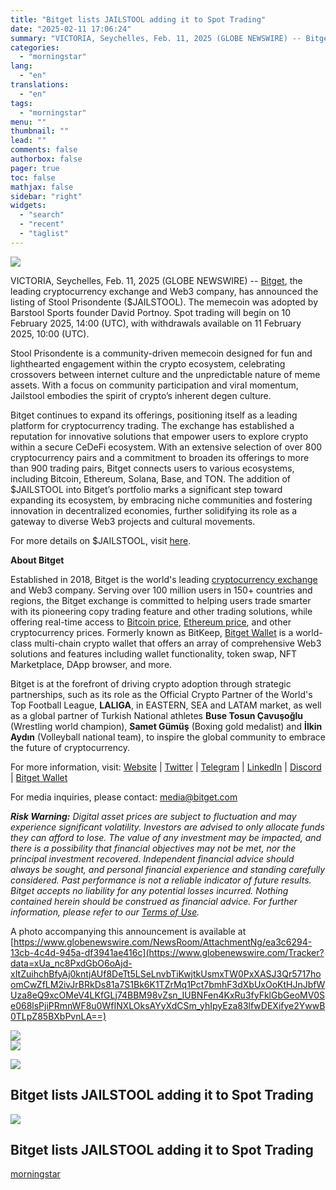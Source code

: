 ```yaml
---
title: "Bitget lists JAILSTOOL adding it to Spot Trading"
date: "2025-02-11 17:06:24"
summary: "VICTORIA, Seychelles, Feb. 11, 2025 (GLOBE NEWSWIRE) -- Bitget, the leading cryptocurrency exchange and Web3 company, has announced the listing of Stool Prisondente ($JAILSTOOL). The memecoin was adopted by Barstool Sports founder David Portnoy. Spot trading will begin on 10 February 2025, 14:00 (UTC), with withdrawals available on 11 February..."
categories:
  - "morningstar"
lang:
  - "en"
translations:
  - "en"
tags:
  - "morningstar"
menu: ""
thumbnail: ""
lead: ""
comments: false
authorbox: false
pager: true
toc: false
mathjax: false
sidebar: "right"
widgets:
  - "search"
  - "recent"
  - "taglist"
---
```


![](https://ml-eu.globenewswire.com/Resource/Download/ea3c6294-13cb-4c4d-945a-df3941ae416c/picture1.jpg)  


VICTORIA, Seychelles, Feb. 11, 2025 (GLOBE NEWSWIRE) -- [Bitget](https://www.globenewswire.com/Tracker?data=ve-z39z_SeJtKlgiBISbMi-4t7dlzyherKSYZejik4I-0AFv4Fqf5O1ymdB4aamb86d22ufe2ma6Sgw0ve5QNQ==), the leading cryptocurrency exchange and Web3 company, has announced the listing of Stool Prisondente ($JAILSTOOL). The memecoin was adopted by Barstool Sports founder David Portnoy. Spot trading will begin on 10 February 2025, 14:00 (UTC), with withdrawals available on 11 February 2025, 10:00 (UTC).

Stool Prisondente is a community-driven memecoin designed for fun and lighthearted engagement within the crypto ecosystem, celebrating crossovers between internet culture and the unpredictable nature of meme assets. With a focus on community participation and viral momentum, Jailstool embodies the spirit of crypto’s inherent degen culture.

Bitget continues to expand its offerings, positioning itself as a leading platform for cryptocurrency trading. The exchange has established a reputation for innovative solutions that empower users to explore crypto within a secure CeDeFi ecosystem. With an extensive selection of over 800 cryptocurrency pairs and a commitment to broaden its offerings to more than 900 trading pairs, Bitget connects users to various ecosystems, including Bitcoin, Ethereum, Solana, Base, and TON. The addition of $JAILSTOOL into Bitget’s portfolio marks a significant step toward expanding its ecosystem, by embracing niche communities and fostering innovation in decentralized economies, further solidifying its role as a gateway to diverse Web3 projects and cultural movements.

For more details on $JAILSTOOL, visit [here](https://www.globenewswire.com/Tracker?data=LHgkwqrQLZu8V7VV6xXLwttAKHLwY-jW3WBw-jbS17yowzUC1ZxU9fzrrWD91DnO0iRevxLMXRYwb50wU5w9Azes94Nj4OKJY_ViX83p4ndRjc_MiH8VZwuargPgbo5K).

**About Bitget**

Established in 2018, Bitget is the world's leading [cryptocurrency exchange](https://www.globenewswire.com/Tracker?data=qRFAAFooRVn9JuYu9OcDGI3jJ543Xq6xPt6Uzk-AvQXztXCzvUNeq7U0I-KdPHiDbFCDijZuxwJvdE_P8pcnMTHQlBemmxUXyK-a5xKS0Gg=) and Web3 company. Serving over 100 million users in 150+ countries and regions, the Bitget exchange is committed to helping users trade smarter with its pioneering copy trading feature and other trading solutions, while offering real-time access to [Bitcoin price](https://www.globenewswire.com/Tracker?data=ve-z39z_SeJtKlgiBISbMqZcS66VdAF7HjXNak21375yPjqu5bqqnJ-YOnzE8TzFFKx4CNtsgzr3eqV8Ok9Vq3edFAxRLZun7NTUyCHQmJs=), [Ethereum price](https://www.globenewswire.com/Tracker?data=ogGExwawXa7UiL3U-gkBk7dBBf6RyOIVKXvwaavcfbmBpbuXUwEfjFiyLUMFCRLPqCuHixi5WsAmBwaSV1dgt6xIBZBwqfpu2vUIZZayI90=), and other cryptocurrency prices. Formerly known as BitKeep, [Bitget Wallet](https://www.globenewswire.com/Tracker?data=ve-z39z_SeJtKlgiBISbMnZuxhkw6gNx-lZRrmde7BoE-WIlZlZWocbg0lATrFCfUS6VYDRpBKZV02ZoTVcLjyLEX7lb9eR9mCSB6RGSGpQ=) is a world-class multi-chain crypto wallet that offers an array of comprehensive Web3 solutions and features including wallet functionality, token swap, NFT Marketplace, DApp browser, and more.

Bitget is at the forefront of driving crypto adoption through strategic partnerships, such as its role as the Official Crypto Partner of the World's Top Football League, **LALIGA**, in EASTERN, SEA and LATAM market, as well as a global partner of Turkish National athletes **Buse Tosun Çavuşoğlu** (Wrestling world champion), **Samet Gümüş** (Boxing gold medalist) and **İlkin Aydın** (Volleyball national team), to inspire the global community to embrace the future of cryptocurrency.

For more information, visit: [Website](https://www.globenewswire.com/Tracker?data=go9jOsDPkcEe96u1EHlmLkfnnMHK4QViPqA5QTCbCo_JINUt-jQuNZnRCgoAvVYH0l37cvcgiSCQ2614khV4zw==) | [Twitter](https://www.globenewswire.com/Tracker?data=YqZZU04j9n-VQxspH2CwKd6052OjlfnDRXchlzlQUMydr1llLsleBETxEvN5xIZ9Lh2EarrgnlwC1NeS_Au_k3A2RtXjQnacuBGWwSt7JaI=) | [Telegram](https://www.globenewswire.com/Tracker?data=jPFj__OUHABS2JkssuAPJLdo7a-T4jG26pn_sMEjsuumFyGru9jC58AqRk0-4ucSPYF0c_MR-66vJC1bDQbmMg==) | [LinkedIn](https://www.globenewswire.com/Tracker?data=InvEAc6_2kJBpQNzO8ZL6SwfO1XM_ZqYG4N3EojmQbXMyZ2ulc9BbK1ZT6NTwXDZSoeTOmrVga80GLi25my8Lkxpm0x_qnkr6myhj5vMyyncV-_mYJij7udWxETAAzLr) | [Discord](https://www.globenewswire.com/Tracker?data=xFOktsL-n5QSirB09jicJwLRkDKo_2oHm6de3bNswOMb99soJ1jl2R0Wb-jgKkXfZyJUW9HOXF41u2wv-RxApZ0n6aRBxYgoYs8f-uEJ32k=) | [Bitget Wallet](https://www.globenewswire.com/Tracker?data=ve-z39z_SeJtKlgiBISbMo3La61nHq4TwBXSgQbuI8aamslJtREckJmInzcCQMFDTEuz5ZNohojC9L8R3cNHZsnkdZsX15Hh4GiKKi7unLI=)

For media inquiries, please contact: [media@bitget.com](https://www.globenewswire.com/Tracker?data=uswoyB1jltnBJqUVtaqOBtlAgifyJ2tbIlffUZQ7Oq2EmVj0nZSmZuvKgDDGgUvpTLDkUoVbvxFkKqTvwKZgjmPQLQQrUVN1AxnrJJAHzUs=)

***Risk Warning:*** *Digital asset prices are subject to fluctuation and may experience significant volatility. Investors are advised to only allocate funds they can afford to lose. The value of any investment may be impacted, and there is a possibility that financial objectives may not be met, nor the principal investment recovered. Independent financial advice should always be sought, and personal financial experience and standing carefully considered. Past performance is not a reliable indicator of future results. Bitget accepts no liability for any potential losses incurred. Nothing contained herein should be construed as financial advice. For further information, please refer to our* [*Terms of Use*](https://www.globenewswire.com/Tracker?data=6pzaCbgoR6NKXcHh8w4ucwQux0GXV-GeF6dhkwAZ_sEdI_VO9qjd4JaT4reJ29fmQQWF3hefaPfWFCT7MuXbmx95BIkq8qV4FyHJITjIL2JrzDAfZFd-R6bzeFEQfZmHb-CHmDKNkvATkPI3U055wg==)*.*

A photo accompanying this announcement is available at [https://www.globenewswire.com/NewsRoom/AttachmentNg/ea3c6294-13cb-4c4d-945a-df3941ae416c](https://www.globenewswire.com/Tracker?data=xUa_nc8PxdGbO6oAjd-xItZuihchBfyAj0kntjAUf8DeTt5LSeLnvbTiKwjtkUsmxTW0PxXASJ3Qr5717hoomCwZfLM2ivJrBRkDs81a7S1Bk6K1TZrMq1Pct7bmhF3dXbUxOoKtHJnJbfWUza8eQ9xcOMeV4LKfGLj74BBM98vZsn_IUBNFen4KxRu3fyFklGbGeoMV0Se068lsPjiPRmnWF8u0WfINXLOksAYyXdCSm_yhIpyEza83lfwDEXifye2YwwB0TLpZ85BXbPvnLA==)

 ![](https://www.globenewswire.com/newsroom/ti?nf=MTAwMTA0NzgwOCM0MDIwNTg2MzMjMjI1NDc4NQ==)   
 ![](https://ml-eu.globenewswire.com/media/MWNlMDI2YzktN2NkYy00NzNlLTliOGQtM2M4YTBmZjE2MWNmLTEyNjYzMzQ=/tiny/Bitget-Limited.png)

 [![](https://ml-eu.globenewswire.com/media/1d6d5ad9-e478-4b92-a907-c63f166a3af9/small/logovblack-1-png.png)](https://www.globenewswire.com/NewsRoom/AttachmentNg/1d6d5ad9-e478-4b92-a907-c63f166a3af9)

Bitget lists JAILSTOOL adding it to Spot Trading
------------------------------------------------

  [![](https://ml-eu.globenewswire.com/media/ea3c6294-13cb-4c4d-945a-df3941ae416c/medium/bitget-lists-jailstool-adding-it-to-spot-trading.jpg)](https://www.globenewswire.com/NewsRoom/AttachmentNg/ea3c6294-13cb-4c4d-945a-df3941ae416c/en) 

Bitget lists JAILSTOOL adding it to Spot Trading
------------------------------------------------

[morningstar](https://www.morningstar.com/news/globe-newswire/1001047808/bitget-lists-jailstool-adding-it-to-spot-trading)
